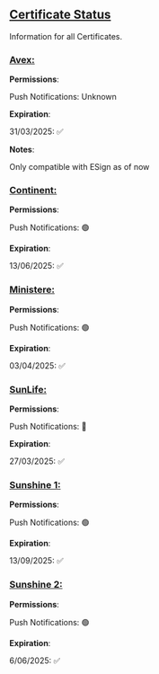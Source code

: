 ## [Certificate Status](accent://)

Information for all Certificates.

### [Avex:](accent://)

**Permissions**:

Push Notifications: Unknown

**Expiration**:

31/03/2025: ✅

**Notes**:

Only compatible with ESign as of now

### [Continent:](accent://)

**Permissions**:

Push Notifications: 🟢

**Expiration**: 

13/06/2025: ✅

### [Ministere:](accent://)

**Permissions**:

Push Notifications: 🟢

**Expiration**: 

03/04/2025: ✅

### [SunLife:](accent://)

**Permissions**:

Push Notifications: 🔴

**Expiration**:

27/03/2025: ✅

### [Sunshine 1:](accent://)

**Permissions**:

Push Notifications: 🟢

**Expiration**: 

13/09/2025: ✅

### [Sunshine 2:](accent://)

**Permissions**:

Push Notifications: 🟢

**Expiration**: 

6/06/2025: ✅
